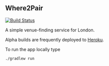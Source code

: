 ## Where2Pair ##

[![Build Status](https://where2pair.ci.cloudbees.com/job/Server%20master/badge/icon)](https://where2pair.ci.cloudbees.com/job/Server%20master/)

A simple venue-finding service for London.

Alpha builds are frequently deployed to [Heroku](http://where2pair.herokuapp.com/venues).

To run the app locally type
```
./gradlew run
```
